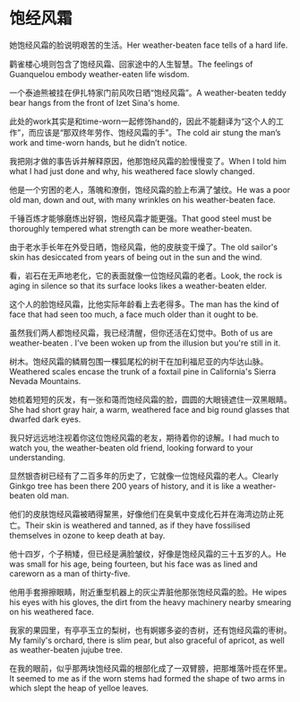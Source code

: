 # 饱经风霜

<p><span class="chinese">她饱经风霜的脸说明艰苦的生活。</span><span class="english">Her weather-beaten face tells of a hard life.</span></p>

<p><span class="chinese">鹳雀楼心境则包含了饱经风霜、回家途中的人生智慧。</span><span class="english">The feelings of Guanquelou embody weather-eaten life wisdom.</span></p>

<p><span class="chinese">一个泰迪熊被挂在伊扎特家门前风吹日晒“饱经风霜”。</span><span class="english">A weather-beaten teddy bear hangs from the front of Izet Sina's home.</span></p>

<p><span class="chinese">此处的work其实是和time-worn一起修饰hand的，因此不能翻译为“这个人的工作”，而应该是“那双终年劳作、饱经风霜的手”。</span><span class="english">The cold air stung the man’s work and time-worn hands, but he didn’t notice.</span></p>

<p><span class="chinese">我把刚才做的事告诉并解释原因，他那饱经风霜的脸慢慢变了。</span><span class="english">When I told him what I had just done and why, his weathered face slowly changed.</span></p>

<p><span class="chinese">他是一个穷困的老人，落魄和潦倒，饱经风霜的脸上布满了皱纹。</span><span class="english">He was a poor old man, down and out, with many wrinkles on his weather-beaten face.</span></p>

<p><span class="chinese">千锤百炼才能够磨炼出好钢，饱经风霜才能更强。</span><span class="english">That good steel must be thoroughly tempered what strength can be more weather-beaten.</span></p>

<p><span class="chinese">由于老水手长年在外受日晒，饱经风霜，他的皮肤变干燥了。</span><span class="english">The old sailor's skin has desiccated from years of being out in the sun and the wind.</span></p>

<p><span class="chinese">看，岩石在无声地老化，它的表面就像一位饱经风霜的老者。</span><span class="english">Look, the rock is aging in silence so that its surface looks likes a weather-beaten elder.</span></p>

<p><span class="chinese">这个人的脸饱经风霜，比他实际年龄看上去老得多。</span><span class="english">The man has the kind of face that had seen too much, a face much older than it ought to be.</span></p>

<p><span class="chinese">虽然我们两人都饱经风霜，我已经清醒，但你还活在幻觉中。</span><span class="english">Both of us are weather-beaten . I've been woken up from the illusion but you're still in it.</span></p>

<p><span class="chinese">树木。饱经风霜的鳞屑包围一棵狐尾松的树干在加利福尼亚的内华达山脉。</span><span class="english">Weathered scales encase the trunk of a foxtail pine in California's Sierra Nevada Mountains.</span></p>

<p><span class="chinese">她梳着短短的灰发，有一张和蔼而饱经风霜的脸，圆圆的大眼镜遮住一双黑眼睛。</span><span class="english">She had short gray hair, a warm, weathered face and big round glasses that dwarfed dark eyes.</span></p>

<p><span class="chinese">我只好远远地注视着你这位饱经风霜的老友，期待着你的谅解。</span><span class="english">I had much to watch you, the weather-beaten old friend, looking forward to your understanding.</span></p>

<p><span class="chinese">显然银杏树已经有了二百多年的历史了，它就像一位饱经风霜的老人。</span><span class="english">Clearly Ginkgo tree has been there 200 years of history, and it is like a weather-beaten old man.</span></p>

<p><span class="chinese">他们的皮肤饱经风霜被晒得黧黑，好像他们在臭氧中变成化石并在海湾边防止死亡。</span><span class="english">Their skin is weathered and tanned, as if they have fossilised themselves in ozone to keep death at bay.</span></p>

<p><span class="chinese">他十四岁，个子稍矮，但已经是满脸皱纹，好像是饱经风霜的三十五岁的人。</span><span class="english">He was small for his age, being fourteen, but his face was as lined and careworn as a man of thirty-five.</span></p>

<p><span class="chinese">他用手套擦擦眼睛，附近重型机器上的灰尘弄脏他那张饱经风霜的脸。</span><span class="english">He wipes his eyes with his gloves, the dirt from the heavy machinery nearby smearing on his weathered face.</span></p>

<p><span class="chinese">我家的果园里，有亭亭玉立的梨树，也有婀娜多姿的杏树，还有饱经风霜的枣树。</span><span class="english">My family's orchard, there is slim pear, but also graceful of apricot, as well as weather-beaten jujube tree.</span></p>

<p><span class="chinese">在我的眼前，似乎那两块饱经风霜的根部化成了一双臂膀，把那堆落叶揽在怀里。</span><span class="english">It seemed to me as if the worn stems had formed the shape of two arms in which slept the heap of yelloe leaves.</span></p>


